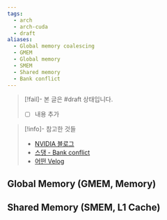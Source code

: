 ```yaml
---
tags:
  - arch
  - arch-cuda
  - draft
aliases:
  - Global memory coalescing
  - GMEM
  - Global memory
  - SMEM
  - Shared memory
  - Bank conflict
---
```

> [!fail]- 본 글은 #draft 상태입니다.
> - [ ] 내용 추가

> [!info]- 참고한 것들
> - [NVIDIA 블로그](https://developer.nvidia.com/blog/cuda-refresher-cuda-programming-model/)
> - [스댕 - Bank conflict](https://stackoverflow.com/a/3842483)
> - [어떤 Velog](https://velog.io/@gragrass/Scientific-Computing%EC%9D%84-%EC%9C%84%ED%95%9C-CUDA-%EC%82%AC%EC%9A%A9%EB%B2%95-8)

## Global Memory (GMEM, Memory)

## Shared Memory (SMEM, L1 Cache)